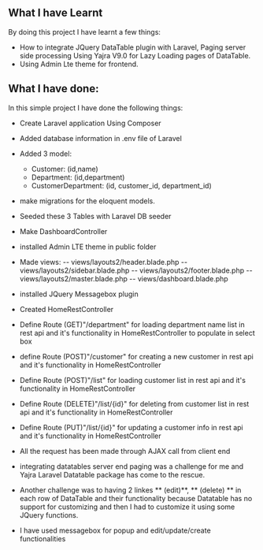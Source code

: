## What I have Learnt

By doing this project I have learnt a few things:

- How to integrate JQuery DataTable plugin with Laravel, Paging server side processing Using Yajra V9.0 for Lazy Loading pages of DataTable.
- Using Admin Lte theme for frontend.

## What I have done:

In this simple project I have done the following things:
- Create Laravel application Using Composer
- Added database information in .env file of Laravel 
- Added 3 model:
    - Customer: (id,name)
    - Department: (id,department)
    - CustomerDepartment: (id, customer_id, department_id)
- make migrations for the eloquent models.
- Seeded these 3 Tables with Laravel DB seeder
- Make DashboardController 
- installed Admin LTE theme in public folder
- Made views:
    -- views/layouts2/header.blade.php
    -- views/layouts2/sidebar.blade.php
    -- views/layouts2/footer.blade.php
    -- views/layouts2/master.blade.php
    -- views/dashboard.blade.php

- installed JQuery Messagebox plugin
- Created HomeRestController
- Define Route (GET)"/department" for loading department name list in rest api and it's functionality in  HomeRestController to populate in select box
- define Route (POST)"/customer" for creating a new customer in rest api and it's functionality in  HomeRestController
- Define Route (POST)"/list" for loading customer list in rest api and it's functionality in  HomeRestController
- Define Route (DELETE)"/list/{id}" for deleting from customer list in rest api and it's functionality in  HomeRestController
- Define Route (PUT)"/list/{id}" for updating a customer info in rest api and it's functionality in  HomeRestController

- All the request has been made through AJAX call from client end 
- integrating datatables server end paging was a challenge for me and Yajra Laravel Datatable package has come to the rescue.
- Another challenge was to having 2 linkes ** (edit)**, ** (delete) ** in each row of DataTable and their functionality because Datatable has no support for customizing 
  and then I had to customize it using some JQuery functions.
- I have used messagebox for popup and edit/update/create functionalities 
    
    



